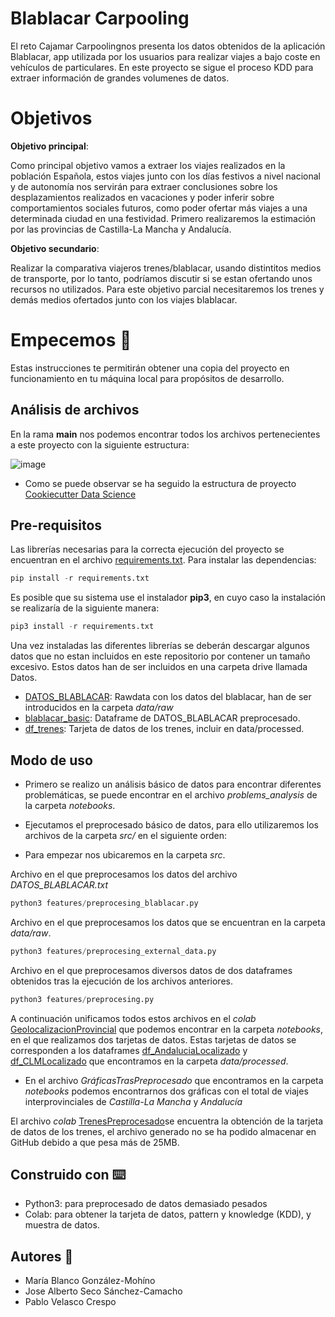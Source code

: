 # Blablacar Carpooling
El reto Cajamar Carpoolingnos presenta los datos obtenidos de la aplicación Blablacar, app utilizada por los usuarios para realizar viajes a bajo coste en vehículos de particulares.
En este proyecto se sigue el proceso KDD para extraer información de grandes volumenes de datos.

# Objetivos
**Objetivo principal**:

Como principal objetivo vamos a extraer los  viajes realizados en la población Española, estos viajes junto con los días festivos a nivel nacional y de autonomía nos servirán para extraer conclusiones sobre los desplazamientos realizados en vacaciones y poder inferir sobre comportamientos sociales futuros, como poder ofertar más viajes a una determinada ciudad en una festividad.  Primero realizaremos la estimación por las provincias de Castilla-La Mancha y Andalucía.

**Objetivo secundario**:

Realizar la comparativa viajeros trenes/blablacar, usando distintitos medios de transporte, por lo tanto, podríamos discutir si se estan ofertando unos recursos no utilizados. Para este objetivo parcial necesitaremos los trenes y demás medios ofertados junto con los viajes blablacar.

# Empecemos :rocket:

Estas instrucciones te permitirán obtener una copia del proyecto en funcionamiento en tu máquina local para propósitos de desarrollo.

## Análisis de archivos

En la rama **main** nos podemos encontrar todos los archivos pertenecientes a este proyecto con la siguiente estructura:

![image](https://drive.google.com/uc?export=view&id=1wXv9-gwfLIteeZG-DDGtHnLRQPilMbL4)

* Como se puede observar se ha seguido la estructura de proyecto [Cookiecutter Data Science](https://drivendata.github.io/cookiecutter-data-science/)

## Pre-requisitos

Las librerías necesarias para la correcta ejecución del proyecto se encuentran en el archivo [requirements.txt](https://github.com/JoseAlbertoSeco/MineriaDatos/blob/main/requirements.txt).
Para instalar las dependencias:

```python
pip install -r requirements.txt
```
Es posible que su sistema use el instalador **pip3**, en cuyo caso la instalación se realizaría de la siguiente manera:

```python
pip3 install -r requirements.txt
```

Una vez instaladas las diferentes librerías se deberán descargar algunos datos que no estan incluidos en este repositorio por contener un tamaño excesivo.
Estos datos han de ser incluidos en una carpeta drive llamada Datos.
* [DATOS_BLABLACAR](https://drive.google.com/file/d/1X3OAsvt03Rv9cEcW0KOcrA6ZjwBIV94Q/view?usp=sharing): Rawdata con los datos del blablacar, han de ser introducidos en la carpeta *data/raw*
* [blablacar_basic](https://drive.google.com/file/d/1XYfVdHCcOCy-p40fjcKi0b6N6x6z7awh/view?usp=sharing): Dataframe de DATOS_BLABLACAR preprocesado.
* [df_trenes](https://drive.google.com/file/d/1uOb10sr_1bdtHfCOpHUQQZe6engoqawz/view?usp=sharing): Tarjeta de datos de los trenes, incluir en data/processed.

## Modo de uso
- Primero se realizo un análisis básico de datos para encontrar diferentes problemáticas, se puede encontrar en el archivo *problems_analysis* de la carpeta *notebooks*.
- Ejecutamos el preprocesado básico de datos, para ello utilizaremos los archivos de la carpeta *src/* en el siguiente orden:

- Para empezar nos ubicaremos en la carpeta *src*.

Archivo en el que preprocesamos los datos del archivo *DATOS_BLABLACAR.txt*
```python
python3 features/preprocesing_blablacar.py
```

Archivo en el que preprocesamos los datos que se encuentran en la carpeta *data/raw*.
```python
python3 features/preprocesing_external_data.py
```

Archivo en el que preprocesamos diversos datos de dos dataframes obtenidos tras la ejecución de los archivos anteriores.
```python
python3 features/preprocesing.py
```

A continuación unificamos todos estos archivos en el *colab* [GeolocalizacionProvincial](https://github.com/JoseAlbertoSeco/MineriaDatos/blob/main/notebooks/GeolocalizacionProvincial.ipynb) 
que podemos encontrar en la carpeta *notebooks*, en el que realizamos dos tarjetas de datos. 
Estas tarjetas de datos se corresponden a los dataframes [df_AndaluciaLocalizado](https://github.com/JoseAlbertoSeco/MineriaDatos/blob/main/data/processed/df_AndaluciaLocalizado.csv)
y [df_CLMLocalizado](https://github.com/JoseAlbertoSeco/MineriaDatos/blob/main/data/processed/df_CLMLocalizado.csv) que encontramos en la carpeta *data/processed*.

- En el archivo *GráficasTrasPreprocesado* que encontramos en la carpeta *notebooks* podemos encontrarnos dos gráficas con el total de viajes interprovinciales de _Castilla-La Mancha_ y _Andalucía_

El archivo *colab* [TrenesPreprocesado](https://github.com/JoseAlbertoSeco/BlablacarCarpooling_DataMining/blob/main/notebooks/TrenesPreprocesado.ipynb)se encuentra la obtención de la tarjeta de datos de los trenes, el archivo generado no se ha podido almacenar en GitHub debido a que pesa más de 25MB.

## Construido con :keyboard:

* Python3: para preprocesado de datos demasiado pesados
* Colab: para obtener la tarjeta de datos, pattern y knowledge (KDD), y muestra de datos.

## Autores :pencil:

* María Blanco González-Mohíno
* Jose Alberto Seco Sánchez-Camacho
* Pablo Velasco Crespo
